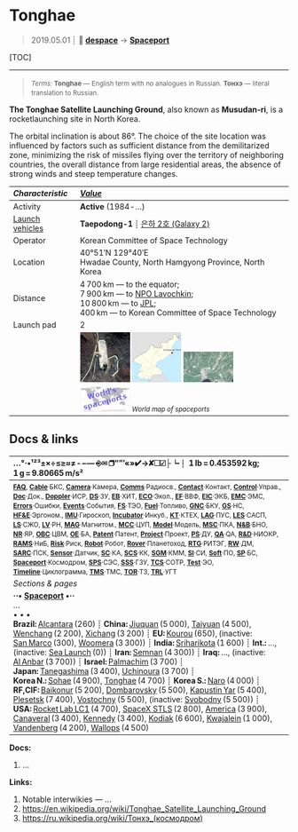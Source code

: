 # Tonghae
> 2019.05.01 ┊ **🚀 [despace](index.md)** → **[Spaceport](spaceport.md)**

[TOC]

---

> <small>*Terms:* **Tonghae** — English term with no analogues in Russian. **Тонхэ** — literal translation to Russian.</small>

**The Tonghae Satellite Launching Ground**, also known as **Musudan-ri**, is a rocketlaunching site in North Korea.

The orbital inclination is about 86°. The choice of the site location was influenced by factors such as sufficient distance from the demilitarized zone, minimizing the risk of missiles flying over the territory of neighboring countries, the overall distance from large residential areas, the absence of strong winds and steep temperature changes.

|*Characteristic*|*[Value](si.md)*|
|:--|:--|
| Activity  |**Active** (1984 ‑ …)  |
| [Launch vehicles](lv.md)  |**Taepodong-1** ┊ [은하 2호 (Galaxy 2)](unha.md)  |
| Operator  | Korean Committee of Space Technology |
| Location  | 40°51′N 129°40′E<br> Hwadae County, North Hamgyong Province, North Korea  |
| Distance  | 4 700 km — to the equator;<br> 7 900 km — to [NPO Lavochkin](03_lav.md);<br> 10 800 km — to [JPL](03_jpl.md);<br> 400 km — to Korean Committee of Space Technology  |
| Launch pad  | 2  |
|| [![](f/spaceport/tonghae/pic1_thumb.jpg)](f/spaceport/tonghae/pic1.jpg)  [![](f/spaceport/tonghae/map1_thumb.jpg)](f/spaceport/tonghae/map1.png)   [![](f/spaceport/tonghae/map2_thumb.jpg)](f/spaceport/tonghae/map2.jpg)  |
|| [![](f/spaceport/map_world_spaceport_location_thumb.jpg)](f/spaceport/map_world_spaceport_location.jpg) <small>*World map of spaceports*</small>  |



<p style="page-break-after:always"> </p>

## Docs & links
|…°·•¹²³±×÷≤≥≈≠ ‑ −— ⎆✉ ❐“”’«»✔→✘☐☑├┕┆ 1 lb = 0.453592 kg; 1 g = 9.80665 m/s²|
|:--|
|<small>**[FAQ](faq.md)**, **[Cable](cable.md)**·БКС, **[Camera](camera.md)**·Камера, **[Comms](comms.md)**·Радиосв., **[Contact](contact.md)**·Контакт, **[Control](control.md)**·Управ., **[Doc](doc.md)**·Док., **[Doppler](doppler.md)**·ИСР, **[DS](ds.md)**·ЗУ, **[EB](eb.md)**·ХИТ, **[ECO](ecology.md)**·Экол., **[EF](ef.md)**·ВВФ, **[ElC](elc.md)**·ЭКБ, **[EMC](emc.md)**·ЭМС, **[Errors](error.md)**·Ошибки, **[Events](event.md)**·События, **[FS](fs.md)**·ТЭО, **[Fuel](fuel.md)**·Топливо, **[GNC](gnc.md)**·БКУ, **[GS](scs.md)**·НС, **[HF&E](hfe.md)**·Эргоном., **[IMU](imu.md)**·Гироскоп, **[Incubator](incubator.md)**·Инкуб., **[KT](kt.md)**·КТЕХ, **[LAG](lag.md)**·ПУC, **[LES](les.md)**·САСП, **[LS](ls.md)**·СЖО, **[LV](lv.md)**·РН, **[MAG](mag.md)**·Магнитом., **[MCC](mcc.md)**·ЦУП, **[Model](model.md)**·Модель, **[MSC](sc.md)**·ПКА, **[N&B](nnb.md)**·БНО, **[NR](nr.md)**·ЯР, **[OBC](obc.md)**·ЦВМ, **[OE](oe.md)**·БА, **[Patent](патент.md)**·Патент, **[Project](project.md)**·Проект, **[PS](ps.md)**·ДУ, **[QA](quality.md)**·QA, **[R&D](rnd.md)**·НИОКР, **[RAMS](rams.md)**·НиБ, **[Risk](risk.md)**·Риск, **[Robot](robotics.md)**·Робот, **[Rover](rover.md)**·Планетоход, **[RTG](rtg.md)**·РИТЭГ, **[RW](rw.md)**·ДМ, **[SARC](sarc.md)**·ПСК, **[Sensor](sensor.md)**·Датчик, **[SC](sc.md)**·КА, **[SCS](scs.md)**·КК, **[SGM](sgm.md)**·КММ, **[SI](si.md)**·СИ, **[Soft](soft.md)**·ПО, **[SP](sp.md)**·БС, **[Spaceport](spaceport.md)**·Космодром, **[SPS](sps.md)**·СЭС, **[SSS](sss.md)**·ГЗУ, **[TCS](tcs.md)**·СОТР, **[Test](test.md)**·ЭО, **[Timeline](timeline.md)**·Циклограмма, **[TMS](tms.md)**·ТМС, **[TOR](tor.md)**·ТЗ, **[TRL](trl.md)**·УГТ</small>|
|*Sections & pages*|
|**··• [Spaceport](spaceport.md) •··**<br> … <br>• • •<br> **Brazil:** [Alcantara](alcantara.md) (260) ┊ **China:** [Jiuquan](jiuquan.md) (5 000), [Taiyuan](taiyuan.md) (4 500), [Wenchang](wenchang.md) (2 200), [Xichang](xichang.md) (3 200) ┊ **EU:** [Kourou](kourou.md) (650), (inactive: [San Marco](san_marco.md) (300), [Woomera](woomera.md) (3 300)) ┊ **India:** [Sriharikota](sriharikota.md) (1 600) ┊ **Int.:** …, (inactive: [Sea Launch](sea_launch.md) (0)) ┊ **Iran:** [Semnan](semnan.md) (4 300)) ┊ **Iraq:** …, (inactive: [Al Anbar](al_anbar.md) (3 700)) ┊ **Israel:** [Palmachim](palmachim.md) (3 700) ┊ **Japan:** [Tanegashima](tanegashima.md) (3 400), [Uchinoura](uchinoura.md) (3 700) ┊ **Korea N.:** [Sohae](sohae.md) (4 900), [Tonghae](tonghae.md) (4 700) ┊ **Korea S.:** [Naro](naro.md) (4 000) ┊ **RF,CIF:** [Baikonur](baikonur.md) (5 200), [Dombarovsky](dombarovsky.md) (5 500), [Kapustin Yar](kapustin_yar.md) (5 400), [Plesetsk](plesetsk.md) (7 400), [Vostochny](vostochny.md) (5 500), (inactive: [Svobodny](svobodny.md) (5 500)) ┊ **USA:** [Rocket Lab LC1](rocket_lab_lc1.md) (4 700), [SpaceX STLS](spacex_stls.md) (2 800), [America](america.md) (3 900), [Canaveral](canaveral.md) (3 400), [Kennedy](kennedy.md) (3 400), [Kodiak](kodiak.md) (6 600), [Kwajalein](kwajalein.md) (1 000), [Vandenberg](vandenberg.md) (4 200), [Wallops](wallops.md) (4 500)|

**Docs:**

   1. …

**Links:**

   1. Notable interwikies — …
   1. <https://en.wikipedia.org/wiki/Tonghae_Satellite_Launching_Ground>
   1. <https://ru.wikipedia.org/wiki/Тонхэ_(космодром)>
